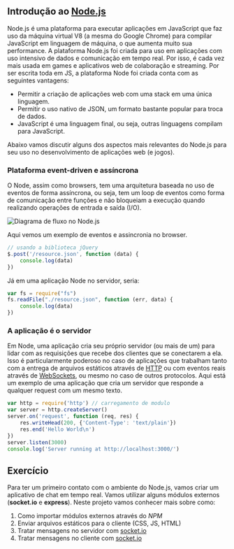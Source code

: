 ## Introdução ao [Node.js](https://nodejs.org/en/)

Node.js é uma plataforma para executar aplicações em JavaScript que faz uso da máquina virtual V8 (a mesma do Google Chrome) para compilar JavaScript em linguagem de máquina, o que aumenta muito sua performance. A plataforma Node.js foi criada para uso em aplicações com uso intensivo de dados e comunicação em tempo real. Por isso, é cada vez mais usada em games e aplicativos web de colaboração e streaming. Por ser escrita toda em JS, a plataforma Node foi criada conta com as seguintes vantagens:

- Permitir a criação de aplicações web com uma stack em uma única linguagem.
- Permitir o uso nativo de JSON, um formato bastante popular para troca de dados.
- JavaScript é uma linguagem final, ou seja, outras linguagens compilam para JavaScript.

Abaixo vamos discutir alguns dos aspectos mais relevantes do Node.js para seu uso no desenvolvimento de aplicações web (e jogos).

### Plataforma event-driven e assíncrona

O Node, assim como browsers, tem uma arquitetura baseada no uso de eventos de forma assíncrona, ou seja, tem um loop de eventos como forma de comunicação entre funções e não bloqueiam a execução quando realizando operações de entrada e saída (I/O).

![Diagrama de fluxo no Node.js]()

Aqui vemos um exemplo de eventos e assincronia no browser.

```JavaScript
// usando a biblioteca jQuery
$.post('/resource.json', function (data) {
    console.log(data)
})
```

Já em uma aplicação Node no servidor, seria:

```JavaScript
var fs = require("fs")
fs.readFile("./resource.json", function (err, data) {
    console.log(data)
})
```

### A aplicação é o servidor

Em Node, uma aplicação cria seu próprio servidor (ou mais de um) para lidar com as requisições que recebe dos clientes que se conectarem a ela. Isso é particularmente poderoso no caso de aplicações que trabalham tanto com a entrega de arquivos estáticos através de [HTTP](https://pt.wikipedia.org/wiki/Hypertext_Transfer_Protocol) ou com eventos reais através de [WebSockets](https://pt.wikipedia.org/wiki/WebSocket), ou mesmo no caso de outros protocolos. Aqui está um exemplo de uma aplicação que cria um servidor que responde a qualquer request com um mesmo texto.

```JavaScript
var http = require('http') // carregamento de modulo
var server = http.createServer()
server.on('request', function (req, res) {
    res.writeHead(200, {'Content-Type': 'text/plain'})
    res.end('Hello World\n')
})
server.listen(3000)
console.log('Server running at http://localhost:3000/')
```

## Exercício

Para ter um primeiro contato com o ambiente do Node.js, vamos criar um aplicativo de chat em tempo real. Vamos utilizar alguns módulos externos (**socket.io** e **express**). Neste projeto vamos conhecer mais sobre como:

1. Como importar módulos externos através do *NPM*
1. Enviar arquivos estáticos para o cliente (CSS, JS, HTML)
2. Tratar mensagens no servidor com [socket.io](http://socket.io/)
3. Tratar mensagens no cliente com [socket.io](http://socket.io/)
